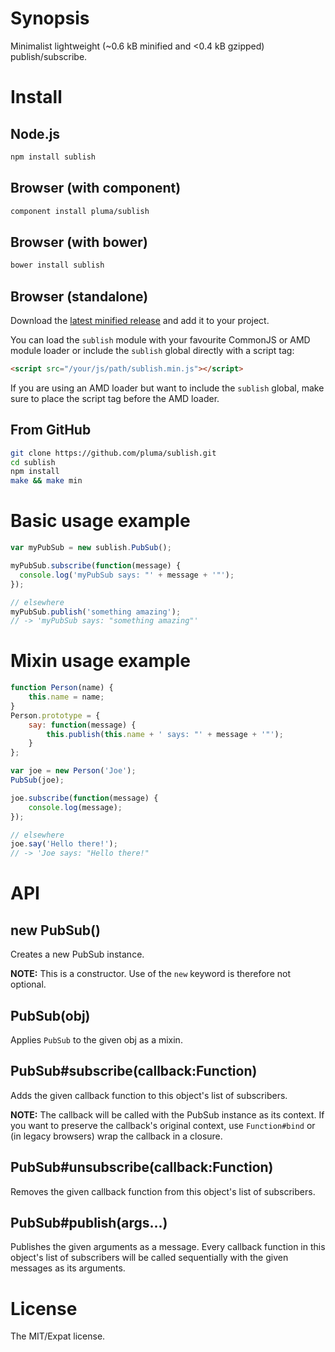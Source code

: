 # Synopsis

Minimalist lightweight (~0.6 kB minified and <0.4 kB gzipped) publish/subscribe.

# Install

## Node.js

```sh
npm install sublish
```

## Browser (with component)

```sh
component install pluma/sublish
```

## Browser (with bower)

```sh
bower install sublish
```

## Browser (standalone)

Download the [latest minified release](https://github.com/pluma/sublish/lib/sublish.min.js) and add it to your project.

You can load the `sublish` module with your favourite CommonJS or AMD module loader or include the `sublish` global directly with a script tag:

```html
<script src="/your/js/path/sublish.min.js"></script>
```

If you are using an AMD loader but want to include the `sublish` global, make sure to place the script tag before the AMD loader.

## From GitHub

```sh
git clone https://github.com/pluma/sublish.git
cd sublish
npm install
make && make min
```

# Basic usage example

```javascript
var myPubSub = new sublish.PubSub();

myPubSub.subscribe(function(message) {
  console.log('myPubSub says: "' + message + '"');
});

// elsewhere
myPubSub.publish('something amazing');
// -> 'myPubSub says: "something amazing"'
```

# Mixin usage example

```javascript
function Person(name) {
    this.name = name;
}
Person.prototype = {
    say: function(message) {
        this.publish(this.name + ' says: "' + message + '"');
    }
};

var joe = new Person('Joe');
PubSub(joe);

joe.subscribe(function(message) {
    console.log(message);
});

// elsewhere
joe.say('Hello there!');
// -> 'Joe says: "Hello there!"
```

# API

## new PubSub()

Creates a new PubSub instance.

**NOTE:** This is a constructor. Use of the `new` keyword is therefore not optional.

## PubSub(obj)

Applies `PubSub` to the given obj as a mixin.

## PubSub#subscribe(callback:Function)

Adds the given callback function to this object's list of subscribers.

**NOTE:** The callback will be called with the PubSub instance as its context. If you want to preserve the callback's original context, use `Function#bind` or (in legacy browsers) wrap the callback in a closure.

## PubSub#unsubscribe(callback:Function)

Removes the given callback function from this object's list of subscribers.

## PubSub#publish(args…)

Publishes the given arguments as a message. Every callback function in this object's list of subscribers will be called sequentially with the given messages as its arguments.

# License

The MIT/Expat license.
